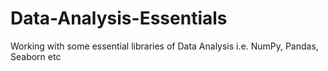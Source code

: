 # Data-Analysis-Essentials
Working with some essential libraries of Data Analysis i.e. NumPy, Pandas, Seaborn etc
